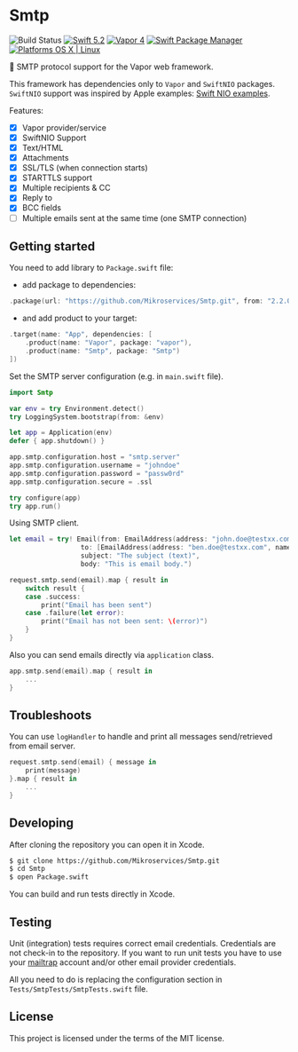 # Smtp

![Build Status](https://github.com/Mikroservices/Smtp/workflows/Build/badge.svg)
[![Swift 5.2](https://img.shields.io/badge/Swift-5.2-orange.svg?style=flat)](ttps://developer.apple.com/swift/)
[![Vapor 4](https://img.shields.io/badge/vapor-4.0-blue.svg?style=flat)](https://vapor.codes)
[![Swift Package Manager](https://img.shields.io/badge/SPM-compatible-4BC51D.svg?style=flat)](https://swift.org/package-manager/)
[![Platforms OS X | Linux](https://img.shields.io/badge/Platforms-OS%20X%20%7C%20Linux%20-lightgray.svg?style=flat)](https://developer.apple.com/swift/)

:email: SMTP protocol support for the Vapor web framework. 

This framework has dependencies only to `Vapor` and `SwiftNIO` packages.
`SwiftNIO` support was inspired by Apple examples: [Swift NIO examples](https://github.com/apple/swift-nio-examples).

Features:

- [x] Vapor provider/service
- [x] SwiftNIO Support
- [x] Text/HTML
- [x] Attachments
- [x] SSL/TLS (when connection starts)
- [x] STARTTLS support
- [x] Multiple recipients & CC
- [x] Reply to
- [x] BCC fields
- [ ] Multiple emails sent at the same time (one SMTP connection)

## Getting started

You need to add library to `Package.swift` file:

 - add package to dependencies:
```swift
.package(url: "https://github.com/Mikroservices/Smtp.git", from: "2.2.0")
```

- and add product to your target:
```swift
.target(name: "App", dependencies: [
    .product(name: "Vapor", package: "vapor"),
    .product(name: "Smtp", package: "Smtp")
])
```

Set the SMTP server configuration (e.g. in `main.swift` file).

```swift
import Smtp

var env = try Environment.detect()
try LoggingSystem.bootstrap(from: &env)

let app = Application(env)
defer { app.shutdown() }

app.smtp.configuration.host = "smtp.server"
app.smtp.configuration.username = "johndoe"
app.smtp.configuration.password = "passw0rd"
app.smtp.configuration.secure = .ssl

try configure(app)
try app.run()
```

Using SMTP client.

```swift
let email = try! Email(from: EmailAddress(address: "john.doe@testxx.com", name: "John Doe"),
                  to: [EmailAddress(address: "ben.doe@testxx.com", name: "Ben Doe")],
                  subject: "The subject (text)",
                  body: "This is email body.")

request.smtp.send(email).map { result in
    switch result {
    case .success:
        print("Email has been sent")
    case .failure(let error):
        print("Email has not been sent: \(error)")
    }  
}
```

Also you can send emails directly via `application` class.

```swift
app.smtp.send(email).map { result in
    ...
}
```

## Troubleshoots

You can use `logHandler` to handle and print all messages send/retrieved from email server.

```swift
request.smtp.send(email) { message in
    print(message)
}.map { result in
    ...
}
```

## Developing

After cloning the repository you can open it in Xcode.

```bash
$ git clone https://github.com/Mikroservices/Smtp.git
$ cd Smtp
$ open Package.swift
```
You can build and run tests directly in Xcode.

## Testing

Unit (integration) tests requires correct email credentials. Credentials are not check-in to the repository.
If you want to run unit tests you have to use your [mailtrap](https://mailtrap.io) account and/or other email provider credentials.

All you need to do is replacing the configuration section in `Tests/SmtpTests/SmtpTests.swift` file.

## License

This project is licensed under the terms of the MIT license.
